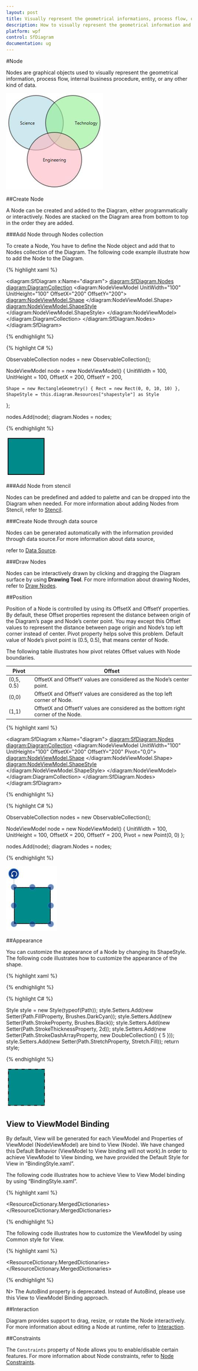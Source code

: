 ```yaml
---
layout: post
title: Visually represent the geometrical informations, process flow, or entities.
description: How to visually represent the geometrical information and process flows as nodes?
platform: wpf
control: SfDiagram
documentation: ug
---
```


#Node

Nodes are graphical objects used to visually represent the geometrical information, process flow, internal business procedure, entity, or any other kind of data.

![](Node_images/Node_img1.jpeg)

##Create Node

A Node can be created and added to the Diagram, either programmatically or interactively. Nodes are stacked on the Diagram area from bottom to top in the order they are added.

###Add Node through Nodes collection 

To create a Node, You have to define the Node object and add that to Nodes collection of the Diagram. The following code example illustrate how to add the Node to the Diagram.

{% highlight xaml %}

<diagram:SfDiagram x:Name="diagram">
    <diagram:SfDiagram.Nodes>
        <diagram:DiagramCollection>
            <diagram:NodeViewModel UnitWidth="100" UnitHeight="100" OffsetX="200" OffsetY="200">
                <diagram:NodeViewModel.Shape>
                    <RectangleGeometry Rect="0,0,10,10"/>
                </diagram:NodeViewModel.Shape>
                <diagram:NodeViewModel.ShapeStyle>
                    <Style TargetType="Path">
                        <Setter Property="Fill" Value="DarkCyan"></Setter>
                        <Setter Property="Stroke" Value="Black"/>
                        <Setter Property="StrokeThickness" Value="2"></Setter>
                        <Setter Property="Stretch" Value="Fill"></Setter>
                    </Style>
                </diagram:NodeViewModel.ShapeStyle>
            </diagram:NodeViewModel>
        </diagram:DiagramCollection>
    </diagram:SfDiagram.Nodes>
</diagram:SfDiagram>

{% endhighlight %}

{% highlight C# %}

ObservableCollection<NodeViewModel> nodes = new ObservableCollection<NodeViewModel>();

NodeViewModel node = new NodeViewModel()
{
	UnitWidth = 100,
	UnitHeight = 100,
	OffsetX = 200,
	OffsetY = 200,
	
	Shape = new RectangleGeometry() { Rect = new Rect(0, 0, 10, 10) },
	ShapeStyle = this.diagram.Resources["shapestyle"] as Style
};
            
nodes.Add(node);
diagram.Nodes = nodes;

{% endhighlight %}

![](Node_images/Node_img2.jpeg)

###Add Node from stencil

Nodes can be predefined and added to palette and can be dropped into the Diagram when needed. For more information about adding Nodes from Stencil, refer to [Stencil](/wpf/sfdiagram/Stencil "Stencil").

###Create Node through data source

Nodes can be generated automatically with the information provided through data source.For more information about data source, 

refer to [Data Source](/wpf/sfdiagram/DataSource "DataSource").

###Draw Nodes

Nodes can be interactively drawn by clicking and dragging the Diagram surface by using **Drawing Tool**. For more information about drawing Nodes, refer to [Draw Nodes](/wpf/sfdiagram/Tools#drawing-tools:shapes "Draw Nodes").

##Position

Position of a Node is controlled by using its OffsetX and OffsetY properties. By default, these Offset properties represent the distance between origin of the Diagram’s page and Node’s center point. You may except this Offset values to represent the distance between page origin and Node’s top left corner instead of center. Pivot property helps solve this problem. Default value of Node’s pivot point is (0.5, 0.5), that means center of Node.

The following table illustrates how pivot relates Offset values with Node boundaries.

| Pivot | Offset |
|---|---|
| (0,5, 0.5) |  OffsetX and OffsetY values are considered as the Node’s center point. |
| (0,0) | OffsetX and OffsetY values are considered as the top left corner of Node. |
| (1,1) | OffsetX and OffsetY values are considered as the bottom right corner of the Node. |

{% highlight xaml %}

<diagram:SfDiagram x:Name="diagram">
    <diagram:SfDiagram.Nodes>
        <diagram:DiagramCollection>
            <diagram:NodeViewModel UnitWidth="100" UnitHeight="100" OffsetX="200" OffsetY="200"
                                   Pivot="0,0">
                <diagram:NodeViewModel.Shape>
                    <RectangleGeometry Rect="0,0,10,10"/>
                </diagram:NodeViewModel.Shape>
                <diagram:NodeViewModel.ShapeStyle>
                    <Style TargetType="Path">
                        <Setter Property="Fill" Value="DarkCyan"></Setter>
                        <Setter Property="Stroke" Value="Black"/>
                        <Setter Property="StrokeThickness" Value="2"></Setter>
                        <Setter Property="Stretch" Value="Fill"></Setter>
                    </Style>
                </diagram:NodeViewModel.ShapeStyle>
            </diagram:NodeViewModel>
        </diagram:DiagramCollection>
    </diagram:SfDiagram.Nodes>
</diagram:SfDiagram>

{% endhighlight %}

{% highlight C# %}

ObservableCollection<NodeViewModel> nodes = new ObservableCollection<NodeViewModel>();

NodeViewModel node = new NodeViewModel()
{
	UnitWidth = 100,
	UnitHeight = 100,
	OffsetX = 200,
	OffsetY = 200,
	Pivot = new Point(0, 0)
};

nodes.Add(node);
diagram.Nodes = nodes;

{% endhighlight %}

![](Node_images/Node_img3.jpeg)

##Appearance

You can customize the appearance of a Node by changing its ShapeStyle. The following code illustrates how to customize the appearance of the shape.

{% highlight xaml %}

<Style TargetType="Path" x:Key="shapestyle">
  <Setter Property="Fill" Value="DarkCyan"></Setter>
  <Setter Property="Stroke" Value="Black"/>
  <Setter Property="StrokeDashArray" Value="4,5"></Setter>
  <Setter Property="StrokeThickness" Value="2"></Setter>
  <Setter Property="Stretch" Value="Fill"></Setter>   
</Style>

{% endhighlight %}

{% highlight C# %}

Style style = new Style(typeof(Path));
style.Setters.Add(new Setter(Path.FillProperty, Brushes.DarkCyan));
style.Setters.Add(new Setter(Path.StrokeProperty, Brushes.Black));
style.Setters.Add(new Setter(Path.StrokeThicknessProperty, 2d));
style.Setters.Add(new Setter(Path.StrokeDashArrayProperty, new DoubleCollection() { 5 }));            
style.Setters.Add(new Setter(Path.StretchProperty, Stretch.Fill));
return style;

{% endhighlight %}

![](Node_images/Node_img4.jpeg)

## View to ViewModel Binding

By default, View will be generated for each ViewModel and Properties of ViewModel (NodeViewModel) are bind to View (Node). We have changed this Default Behavior (ViewModel to View binding will not work).In order to achieve ViewModel to View binding, we have provided the Default Style for View in “BindingStyle.xaml”.
 
The following code illustrates how to achieve View to View Model binding by using “BindingStyle.xaml”. 

{% highlight xaml %}
 <!--For View to ViewModel binding-->
 <ResourceDictionary.MergedDictionaries>
    <ResourceDictionary Source="/Syncfusion.SfDiagram.Wpf;component/Resources/BindingStyle.xaml" />
 </ResourceDictionary.MergedDictionaries>

{% endhighlight %}

The following code illustrates how to customize the ViewModel by using Common style for View.

{% highlight xaml %}
<!--For View to ViewModel binding-->
<ResourceDictionary.MergedDictionaries>
    <ResourceDictionary Source="/Syncfusion.SfDiagram.Wpf;component/Resources/BindingStyle.xaml" />
</ResourceDictionary.MergedDictionaries>
            
<!--To apply Style for NodeViewModel,ConnectorViewModel-->
<Style TargetType="syncfusion:Node" BasedOn="{StaticResource NodeBindingStyle}">
   <!--Common code for NodeViewModel-->
</Style>
<Style TargetType="syncfusion:Connector" BasedOn="{StaticResource ConnectorBindingStyle}">
    <!--Common code for ConnectorViewModel-->
</Style>

{% endhighlight %}

N> The AutoBind property is deprecated. Instead of AutoBind, please use this View to ViewModel Binding approach.

##Interaction

Diagram provides support to drag, resize, or rotate the Node interactively. For more information about editing a Node at runtime, refer to [Interaction](/wpf/sfdiagram/Interaction "Interaction").

##Constraints

The `Constraints` property of Node allows you to enable/disable certain features. For more information about Node constraints, refer to [Node Constraints](/wpf/sfdiagram/Constraints#NodeConstraints "Node Constraints").